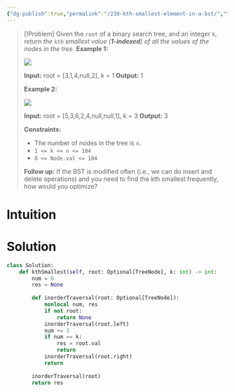 ```yaml
---
{"dg-publish":true,"permalink":"/230-kth-smallest-element-in-a-bst/","tags":["tree","binaryTree","bst","dfs"]}
---
```


>[!Problem]
>Given the `root` of a binary search tree, and an integer `k`, return _the_ `kth` _smallest value (**1-indexed**) of all the values of the nodes in the tree_.
> **Example 1:**
> 
> ![](https://assets.leetcode.com/uploads/2021/01/28/kthtree1.jpg)
> 
> **Input:** root = [3,1,4,null,2], k = 1
> **Output:** 1
> 
> **Example 2:**
> 
> ![](https://assets.leetcode.com/uploads/2021/01/28/kthtree2.jpg)
> 
> **Input:** root = [5,3,6,2,4,null,null,1], k = 3
> **Output:** 3
> 
> **Constraints:**
> 
> - The number of nodes in the tree is `n`.
> - `1 <= k <= n <= 104`
> - `0 <= Node.val <= 104`
> 
> **Follow up:** If the BST is modified often (i.e., we can do insert and delete operations) and you need to find the kth smallest frequently, how would you optimize?

# Intuition

# Solution
```python
class Solution:
    def kthSmallest(self, root: Optional[TreeNode], k: int) -> int:
        num = 0
        res = None
        
        def inorderTraversal(root: Optional[TreeNode]):
            nonlocal num, res
            if not root:
                return None
            inorderTraversal(root.left)
            num += 1
            if num == k:
                res = root.val
                return
            inorderTraversal(root.right)
            return
        
        inorderTraversal(root)
        return res
```